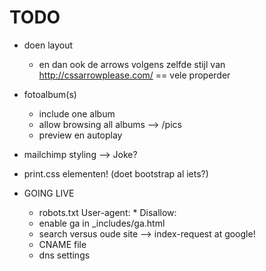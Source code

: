 TODO
====
- doen layout
    - en dan ook de arrows volgens zelfde stijl van http://cssarrowplease.com/ == vele properder


- fotoalbum(s)
  - include one album
  - allow browsing all albums --> /pics
  - preview en autoplay

- mailchimp styling --> Joke?

- print.css elementen! (doet bootstrap al iets?)
  
- GOING LIVE 
  - robots.txt
        User-agent: *
        Disallow:
  - enable ga in _includes/ga.html
  - search versus oude site --> index-request at google!
  - CNAME file
  - dns settings